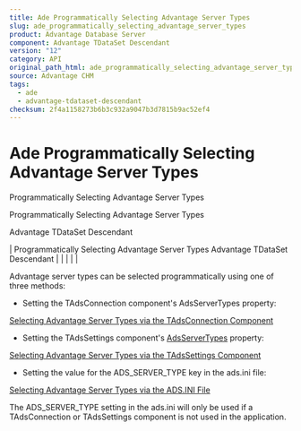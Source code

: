 ```yaml
---
title: Ade Programmatically Selecting Advantage Server Types
slug: ade_programmatically_selecting_advantage_server_types
product: Advantage Database Server
component: Advantage TDataSet Descendant
version: "12"
category: API
original_path_html: ade_programmatically_selecting_advantage_server_types.htm
source: Advantage CHM
tags:
  - ade
  - advantage-tdataset-descendant
checksum: 2f4a1158273b6b3c932a9047b3d7815b9ac52ef4
---
```


# Ade Programmatically Selecting Advantage Server Types

Programmatically Selecting Advantage Server Types

Programmatically Selecting Advantage Server Types

Advantage TDataSet Descendant

| Programmatically Selecting Advantage Server Types  Advantage TDataSet Descendant |  |  |  |  |

Advantage server types can be selected programmatically using one of three methods:

- Setting the TAdsConnection component's AdsServerTypes property:

[Selecting Advantage Server Types via the TAdsConnection Component](ade_selecting_advantage_server_types_via_the_tadsconnection_component.md)

- Setting the TAdsSettings component's [AdsServerTypes](ade_adsservertypes_adssettings.md) property:

[Selecting Advantage Server Types via the TAdsSettings Component](ade_selecting_advantage_server_types_via_the_tadssettings_component.md)

- Setting the value for the ADS\_SERVER\_TYPE key in the ads.ini file:

[Selecting Advantage Server Types via the ADS.INI File](master_selecting_advantage_server_types_via_the_ads_ini_file.md)

The ADS\_SERVER\_TYPE setting in the ads.ini will only be used if a TAdsConnection or TAdsSettings component is not used in the application.
